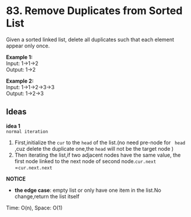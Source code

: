 # 83. Remove Duplicates from Sorted List
Given a sorted linked list, delete all duplicates such that each element appear only once.

**Example 1:**  
Input: 1->1->2  
Output: 1->2

**Example 2:**  
Input: 1->1->2->3->3  
Output: 1->2->3

## Ideas  
**idea 1**   
`normal iteration`  
1. First,initialize the `cur` to the `head` of the list.(no need pre-node for ` head` ,cuz delete the duplicate one,the `head` will not be the target node )    
2. Then iterating the list,if two adjacent nodes have the same value, the first node linked to the next node of second node.`cur.next` =`cur.next.next`     

**NOTICE**   
* **the edge case**: empty list or only have one item in the list.No change,return the list itself  

Time: O(n), Space: O(1)      
 
